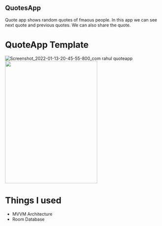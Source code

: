 ## QuotesApp
Quote app shows random quotes of fmaous people. In this app we can see next quote and previous quotes. We can also share the quote.

# QuoteApp Template
![Screenshot_2022-01-13-20-45-55-800_com rahul quoteapp](https://user-images.githubusercontent.com/86509973/149369380-ffd1372e-c6f3-45d3-bc6c-45789bbcfa82.jpg)
<img src = "https://user-images.githubusercontent.com/86509973/149369380-ffd1372e-c6f3-45d3-bc6c-45789bbcfa82.jpg" height  ="400" width = "300" />
# Things I used
- MVVM Architecture
- Room Database


